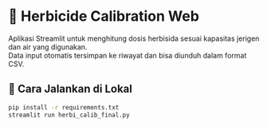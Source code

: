 # 🌱 Herbicide Calibration Web

Aplikasi Streamlit untuk menghitung dosis herbisida sesuai kapasitas jerigen dan air yang digunakan.  
Data input otomatis tersimpan ke riwayat dan bisa diunduh dalam format CSV.

## 🚀 Cara Jalankan di Lokal
```bash
pip install -r requirements.txt
streamlit run herbi_calib_final.py

